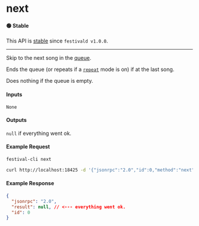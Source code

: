 # next

#### 🟢 Stable
This API is [stable](/api-stability/marker.md) since `festivald v1.0.0`.

---

Skip to the next song in the [queue](/json-rpc/queue/queue.md).

Ends the queue (or repeats if a [`repeat`](/json-rpc/playback/repeat.md) mode is on) if at the last song.

Does nothing if the queue is empty.

#### Inputs
`None`

#### Outputs
`null` if everything went ok.

#### Example Request
```bash
festival-cli next
```
```bash
curl http://localhost:18425 -d '{"jsonrpc":"2.0","id":0,"method":"next"}'
```

#### Example Response
```json
{
  "jsonrpc": "2.0",
  "result": null, // <--- everything went ok.
  "id": 0
}
```
